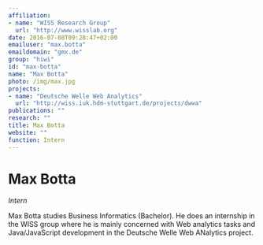 ```yaml
---
affiliation:
- name: "WISS Research Group"
  url: "http://www.wisslab.org"
date: 2016-07-08T09:28:47+02:00
emailuser: "max.botta"
emaildomain: "gmx.de"
group: "hiwi"
id: "max-botta"
name: "Max Botta"
photo: /img/max.jpg
projects:
- name: "Deutsche Welle Web Analytics"
  url: "http://wiss.iuk.hdm-stuttgart.de/projects/dwwa"
publications: ""
research: ""
title: Max Botta
website: ""
function: Intern
---
```


# Max Botta

*Intern*

Max Botta studies Business Informatics (Bachelor). He does an internship in the WISS group where he is mainly concerned with Web analytics tasks and Java/JavaScript development in the Deutsche Welle Web ANalytics project.
